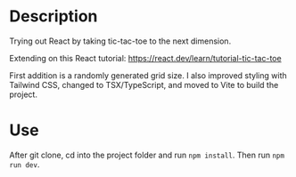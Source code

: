 # Description

Trying out React by taking tic-tac-toe to the next dimension.

Extending on this React tutorial: https://react.dev/learn/tutorial-tic-tac-toe

First addition is a randomly generated grid size. I also improved styling with Tailwind CSS, changed to TSX/TypeScript, and moved to Vite to build the project.

# Use
After git clone, cd into the project folder and run `npm install`. Then run `npm run dev`.
